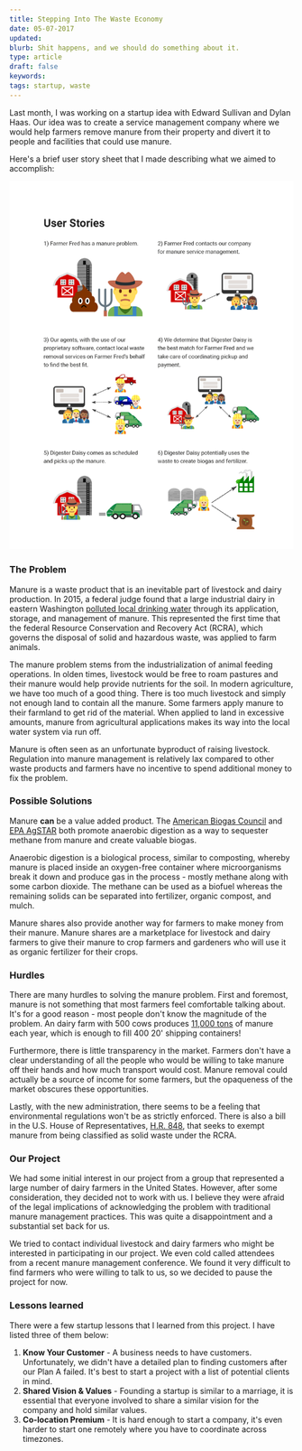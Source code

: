 ```yaml
---
title: Stepping Into The Waste Economy
date: 05-07-2017
updated:
blurb: Shit happens, and we should do something about it.
type: article
draft: false
keywords:
tags: startup, waste
---
```


Last month, I was working on a startup idea with Edward Sullivan and Dylan Haas. Our idea was to create a service management company where we would help farmers remove manure from their property and divert it to people and facilities that could use manure.

Here's a brief user story sheet that I made describing what we aimed to accomplish:

![user stories](https://raw.githubusercontent.com/currychern/website/master/src/img/userstories.png)

### The Problem

Manure is a waste product that is an inevitable part of livestock and dairy production. In 2015, a federal judge found that a large industrial dairy in eastern Washington [polluted local drinking water](http://www.spokesman.com/stories/2015/jan/15/federal-judge-rules-washington-industrial-dairy-ha/) through its application, storage, and management of manure. This represented the first time that the federal Resource Conservation and Recovery Act (RCRA), which governs the disposal of solid and hazardous waste, was applied to farm animals.

The manure problem stems from the industrialization of animal feeding operations. In olden times, livestock would be free to roam pastures and their manure would help provide nutrients for the soil. In modern agriculture, we have too much of a good thing. There is too much livestock and simply not enough land to contain all the manure. Some farmers apply manure to their farmland to get rid of the material. When applied to land in excessive amounts, manure from agricultural applications makes its way into the local water system via run off.

Manure is often seen as an unfortunate byproduct of raising livestock. Regulation into manure management is relatively lax compared to other waste products and farmers have no incentive to spend additional money to fix the problem.

### Possible Solutions

Manure __can__ be a value added product. The [American Biogas Council](https://www.americanbiogascouncil.org/) and [EPA AgSTAR](https://www.epa.gov/agstar) both promote anaerobic digestion as a way to sequester methane from manure and create valuable biogas.

Anaerobic digestion is a biological process, similar to composting, whereby manure is placed inside an oxygen-free container where microorganisms break it down and produce gas in the process - mostly methane along with some carbon dioxide. The methane can be used as a biofuel whereas the remaining solids can be separated into fertilizer, organic compost, and mulch.

Manure shares also provide another way for farmers to make money from their manure. Manure shares are a marketplace for livestock and dairy farmers to give their manure to crop farmers and gardeners who will use it as organic fertilizer for their crops.

### Hurdles

There are many hurdles to solving the manure problem. First and foremost, manure is not something that most farmers feel comfortable talking about. It's for a good reason - most people don't know the magnitude of the problem. An dairy farm with 500 cows produces [11,000 tons](http://www.manuremanagement.cornell.edu/Pages/General_Docs/Fact_Sheets/Codigestion_factsheet.pdf) of manure each year, which is enough to fill 400 20' shipping containers!

Furthermore, there is little transparency in the market. Farmers don't have a clear understanding of all the people who would be willing to take manure off their hands and how much transport would cost. Manure removal could actually be a source of income for some farmers, but the opaqueness of the market obscures these opportunities.

Lastly, with the new administration, there seems to be a feeling that environmental regulations won't be as strictly enforced. There is also a bill in the U.S. House of Representatives, [H.R. 848](https://www.congress.gov/bill/115th-congress/house-bill/848/text), that seeks to exempt manure from being classified as solid waste under the RCRA.

### Our Project

We had some initial interest in our project from a group that represented a large number of dairy farmers in the United States. However, after some consideration, they decided not to work with us. I believe they were afraid of the legal implications of acknowledging the problem with traditional manure management practices. This was quite a disappointment and a substantial set back for us.

We tried to contact individual livestock and dairy farmers who might be interested in participating in our project. We even cold called attendees from a recent manure management conference. We found it very difficult to find farmers who were willing to talk to us, so we decided to pause the project for now.

### Lessons learned

There were a few startup lessons that I learned from this project. I have listed three of them below:

1. __Know Your Customer__ - A business needs to have customers. Unfortunately, we didn't have a detailed plan to finding customers after our Plan A failed. It's best to start a project with a list of potential clients in mind.
2. __Shared Vision & Values__ - Founding a startup is similar to a marriage, it is essential that everyone involved to share a similar vision for the company and hold similar values.
3. __Co-location Premium__ - It is hard enough to start a company, it's even harder to start one remotely where you have to coordinate across timezones.
